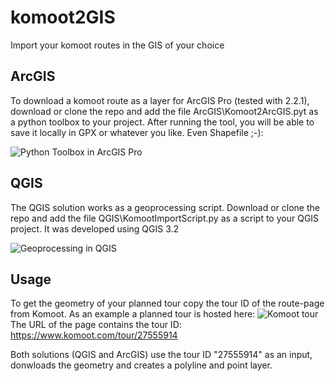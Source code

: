 # komoot2GIS
Import your komoot routes in the GIS of your choice
## ArcGIS
To download a komoot route as a layer for ArcGIS Pro (tested with 2.2.1), download or clone the repo and add the file ArcGIS\Komoot2ArcGIS.pyt as a python toolbox to your project. After running the tool, you will be able to save it locally in GPX or whatever you like. Even Shapefile ;-):

![Python Toolbox in ArcGIS Pro](https://i.imgur.com/ervC9ri.png)
## QGIS
The QGIS solution works as a geoprocessing script. Download or clone the repo and add the file QGIS\KomootImportScript.py as a script to your QGIS project. It was developed using QGIS 3.2

![Geoprocessing in QGIS](https://i.imgur.com/97TatSq.png)

## Usage
To get the geometry of your planned tour copy the tour ID of the route-page from Komoot. 
As an example a planned tour is hosted here:
![Komoot tour](https://i.imgur.com/nVRlQd9.png)
The URL of the page contains the tour ID: https://www.komoot.com/tour/27555914

Both solutions (QGIS and ArcGIS) use the tour ID "27555914" as an input, donwloads the geometry and creates a polyline and point layer.
